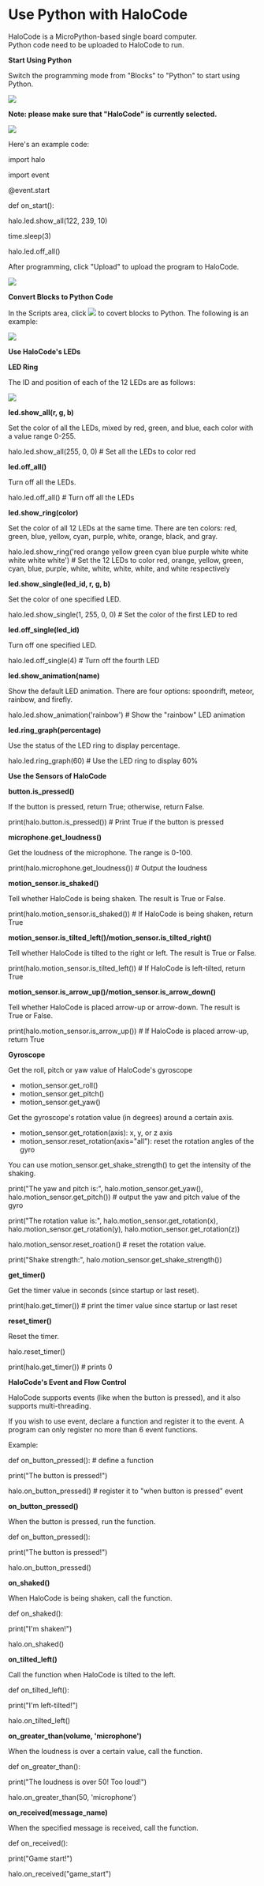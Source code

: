 # Use Python with HaloCode

HaloCode is a MicroPython-based single board computer.  
Python code need to be uploaded to HaloCode to run.

**Start Using Python**

Switch the programming mode from "Blocks" to "Python" to start using Python.

![](../.gitbook/assets/0%20%2825%29.png)

**Note: please make sure that "HaloCode" is currently selected.**

![](../.gitbook/assets/1%20%2810%29.png)

Here's an example code:

import halo

import event

@event.start

def on\_start\(\):

 halo.led.show\_all\(122, 239, 10\)

 time.sleep\(3\)

 halo.led.off\_all\(\)

After programming, click "Upload" to upload the program to HaloCode.

![](../.gitbook/assets/2%20%2810%29.png)

**Convert Blocks to Python Code**

In the Scripts area, click   ![](../.gitbook/assets/3%20%281%29.png)   to covert blocks to Python. The following is an example:

![](../.gitbook/assets/4%20%282%29.png)

**Use HaloCode's LEDs**

**LED Ring**

The ID and position of each of the 12 LEDs are as follows:

![](../.gitbook/assets/5%20%2811%29.png)

**led.show\_all\(r, g, b\)**

Set the color of all the LEDs, mixed by red, green, and blue, each color with a value range 0-255.

halo.led.show\_all\(255, 0, 0\) \# Set all the LEDs to color red

**led.off\_all\(\)**

Turn off all the LEDs.

halo.led.off\_all\(\) \# Turn off all the LEDs

**led.show\_ring\(color\)**

Set the color of all 12 LEDs at the same time. There are ten colors: red, green, blue, yellow, cyan, purple, white, orange, black, and gray.

halo.led.show\_ring\('red orange yellow green cyan blue purple white white white white white'\) \# Set the 12 LEDs to color red, orange, yellow, green, cyan, blue, purple, white, white, white, white, and white respectively

**led.show\_single\(led\_id, r, g, b\)**

Set the color of one specified LED.

halo.led.show\_single\(1, 255, 0, 0\) \# Set the color of the first LED to red

**led.off\_single\(led\_id\)**

Turn off one specified LED.

halo.led.off\_single\(4\) \# Turn off the fourth LED

**led.show\_animation\(name\)**

Show the default LED animation. There are four options: spoondrift, meteor, rainbow, and firefly.

halo.led.show\_animation\('rainbow'\) \# Show the "rainbow" LED animation

**led.ring\_graph\(percentage\)**

Use the status of the LED ring to display percentage.

halo.led.ring\_graph\(60\) \# Use the LED ring to display 60%

**Use the Sensors of HaloCode**

**button.is\_pressed\(\)**

If the button is pressed, return True; otherwise, return False.

print\(halo.button.is\_pressed\(\)\) \# Print True if the button is pressed

**microphone.get\_loudness\(\)**

Get the loudness of the microphone. The range is 0-100.

print\(halo.microphone.get\_loudness\(\)\) \# Output the loudness

**motion\_sensor.is\_shaked\(\)**

Tell whether HaloCode is being shaken. The result is True or False.

print\(halo.motion\_sensor.is\_shaked\(\)\) \# If HaloCode is being shaken, return True

**motion\_sensor.is\_tilted\_left\(\)/motion\_sensor.is\_tilted\_right\(\)**

Tell whether HaloCode is tilted to the right or left. The result is True or False.

print\(halo.motion\_sensor.is\_tilted\_left\(\)\) \# If HaloCode is left-tilted, return True

**motion\_sensor.is\_arrow\_up\(\)/motion\_sensor.is\_arrow\_down\(\)**

Tell whether HaloCode is placed arrow-up or arrow-down. The result is True or False.

print\(halo.motion\_sensor.is\_arrow\_up\(\)\) \# If HaloCode is placed arrow-up, return True

**Gyroscope**

Get the roll, pitch or yaw value of HaloCode's gyroscope

* motion\_sensor.get\_roll\(\)
* motion\_sensor.get\_pitch\(\)
* motion\_sensor.get\_yaw\(\)

Get the gyroscope's rotation value \(in degrees\) around a certain axis.

* motion\_sensor.get\_rotation\(axis\): x, y, or z axis
* motion\_sensor.reset\_rotation\(axis="all"\): reset the rotation angles of the gyro

You can use motion\_sensor.get\_shake\_strength\(\) to get the intensity of the shaking.

print\("The yaw and pitch is:", halo.motion\_sensor.get\_yaw\(\), halo.motion\_sensor.get\_pitch\(\)\) \# output the yaw and pitch value of the gyro

print\("The rotation value is:", halo.motion\_sensor.get\_rotation\(x\), halo.motion\_sensor.get\_rotation\(y\), halo.motion\_sensor.get\_rotation\(z\)\)

halo.motion\_sensor.reset\_roation\(\) \# reset the rotation value.

print\("Shake strength:", halo.motion\_sensor.get\_shake\_strength\(\)\)

**get\_timer\(\)**

Get the timer value in seconds \(since startup or last reset\).

print\(halo.get\_timer\(\)\) \# print the timer value since startup or last reset

**reset\_timer\(\)**

Reset the timer.

halo.reset\_timer\(\)

print\(halo.get\_timer\(\)\) \# prints 0

**HaloCode's Event and Flow Control**

HaloCode supports events \(like when the button is pressed\), and it also supports multi-threading.

If you wish to use event, declare a function and register it to the event. A program can only register no more than 6 event functions.

Example:

def on\_button\_pressed\(\): \# define a function

 print\("The button is pressed!"\)

halo.on\_button\_pressed\(\) \# register it to "when button is pressed" event

**on\_button\_pressed\(\)**

When the button is pressed, run the function.

def on\_button\_pressed\(\):

 print\("The button is pressed!"\)

halo.on\_button\_pressed\(\)

**on\_shaked\(\)**

When HaloCode is being shaken, call the function.

def on\_shaked\(\):

 print\("I'm shaken!"\)

halo.on\_shaked\(\)

**on\_tilted\_left\(\)**

Call the function when HaloCode is tilted to the left.

def on\_tilted\_left\(\):

 print\("I'm left-tilted!"\)

halo.on\_tilted\_left\(\)

**on\_greater\_than\(volume, 'microphone'\)**

When the loudness is over a certain value, call the function.

def on\_greater\_than\(\):

 print\("The loudness is over 50! Too loud!"\)

halo.on\_greater\_than\(50, 'microphone'\)

**on\_received\(message\_name\)**

When the specified message is received, call the function.

def on\_received\(\):

 print\("Game start!"\)

halo.on\_received\("game\_start"\)

